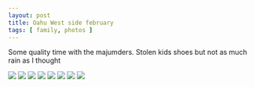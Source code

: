 ```yaml
---
layout: post
title: Oahu West side february
tags: [ family, photos ]
---
```


Some quality time with the majumders. Stolen kids shoes but not as much rain as I thought

<script src="https://ajax.googleapis.com/ajax/libs/jquery/1.11.1/jquery.min.js" ></script>
<link href="https://cdnjs.cloudflare.com/ajax/libs/fotorama/4.6.4/fotorama.min.css" rel="stylesheet">
<script src="https://cdnjs.cloudflare.com/ajax/libs/fotorama/4.6.4/fotorama.min.js" ></script>

<div class="fotorama"  data-allowfullscreen="true" data-width="100%"  data-ratio="800/600">
    <!--https://photos.app.goo.gl/Wh26jD7YgEn9xjKo9-->
    <img src="https://images.northbriton.net/AP1GczOFx-zfmQ_aud5z2RsgUz8aSWsa-NqmS3ZnDxIMcWTqjqjJzuLsbiU58DPVo2T_JlZ2V_L0TW6RvvNZLQv6GoUU3uuFdUpoLTVWuWahL6ZrUljkJGdp">
    <img src="https://images.northbriton.net/AP1GczOCprYzoNEHdwOwFvBnSjAH0YE8LVuRscK-MwKzUZBzPvf8B5S66VF8y5cLnK4XbTxMqt3EJuLruUXx8iCsIo6elKPnTDbsSKNxapLznnhzToCFJNm6">
    <img src="https://images.northbriton.net/AP1GczNf-bIa2syROUMOLVQ9-d5IUgeGUSsdg69JMzVuQUAcm6us4iwHr3OjPsp3GkAarfBkegrDJbetcF5n6f8JrXJXboWwSi-xTScro_K4fXQlbeJqLrCI">
    <img src="https://images.northbriton.net/AP1GczMe9NhmeneIG5tr8-2BfoxcGylH64laI0kywZcfHTklhJpzpw22T96K1H0hC_ZV79ziPrYD64CuFTEu0bt7t6J9UZrCnY0iON6Y30EXliixZ4tuYYg6">
    <img src="https://images.northbriton.net/AP1GczMpg8OZLYojQ_8MKUkqde6AtfXES0VAHRrW5z0wneMqo3q5iIwnxNz-c483KTIbU3np0qXcGZBePCfCNwM0MPnuKFoVNnbprunh4MFq3uV--PLMbQhn">
    <img src="https://images.northbriton.net/AP1GczM2cZl-Ssxlg2R_hXRJ1W1bzsfPadCNmdflHoDFqgwnYWKEgb3f4UwXufxWQz2BB1W1uZrSgmcdSwkGxRmKtTiXTRjlI_NFuQa1V68c2arZVnUo7R5T">
    <img src="https://images.northbriton.net/AP1GczNsV70yPLwxs31qh1_0TPr3kGlGOH2Zf1fbABDYIG7hAoVgbVKpBDCvLM_B6ZJr0l71CWIz414a_4lJMiBiaDfuOu1oh0pQW5uHUD6aJ1i8XmcP8dWo">
    <img src="https://images.northbriton.net/AP1GczOYstw1rH9Xbv4JVAd9hOLBc63mQjmabszEGIQxuMNPDKAPYZd1so_Kl1w5sbZ1MWwRAzaPd11CAGxiev4XNvDEiZ0VIe9W7GqKtKnyx5a5UUOPLLSj">
</div>


